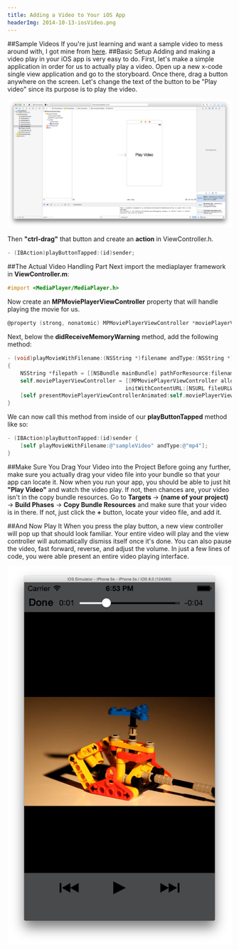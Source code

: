 ```yaml
---
title: Adding a Video to Your iOS App
headerImg: 2014-10-13-iosVideo.png
---
```


##Sample Videos
If you're just learning and want a sample video to mess around with, I got mine from [here](http://techslides.com/sample-webm-ogg-and-mp4-video-files-for-html5/).
##Basic Setup
Adding and making a video play in your iOS app is very easy to do. First, let's make a simple application in order for us to actually play a video. Open up a new x-code single view application and go to the storyboard. Once there, drag a button anywhere on the screen. Let's change the text of the button to be "Play video" since its purpose is to play the video.

![Play Video Button Example](/static/img/image1-iosVideo.png)

Then **"ctrl-drag"** that button and create an **action** in ViewController.h. 

``` objective-c
- (IBAction)playButtonTapped:(id)sender;
```

##The Actual Video Handling Part
Next import the mediaplayer framework in **ViewController.m**:

``` objective-c
#import <MediaPlayer/MediaPlayer.h>
```

Now create an **MPMoviePlayerViewController** property that will handle playing the movie for us.

``` objective-c
@property (strong, nonatomic) MPMoviePlayerViewController *moviePlayerViewController;
```

Next, below the **didReceiveMemoryWarning** method, add the following method:

``` objective-c
- (void)playMovieWithFilename:(NSString *)filename andType:(NSString *)type
{
    NSString *filepath = [[NSBundle mainBundle] pathForResource:filename ofType:type];
    self.moviePlayerViewController = [[MPMoviePlayerViewController alloc] 
                                     initWithContentURL:[NSURL fileURLWithPath:filepath]];
    [self presentMoviePlayerViewControllerAnimated:self.moviePlayerViewController];
}
```

We can now call this method from inside of our **playButtonTapped** method like so:

``` objective-c
- (IBAction)playButtonTapped:(id)sender {
    [self playMovieWithFilename:@"sampleVideo" andType:@"mp4"];
}
```

##Make Sure You Drag Your Video into the Project
Before going any further, make sure you actually drag your video file into your bundle so that your app can locate it. Now when you run your app, you should be able to just hit **"Play Video"** and watch the video play. If not, then chances are, your video isn't in the copy bundle resources. Go to **Targets** -> **(name of your project)** -> **Build Phases** -> **Copy Bundle Resources** and make sure that your video is in there. If not, just click the **+** button, locate your video file, and add it.

##And Now Play It
When you press the play button, a new view controller will pop up that should look familiar. Your entire video will play and the view controller will automatically dismiss itself once it's done. You can also pause the video, fast forward, reverse, and adjust the volume. In just a few lines of code, you were able present an entire video playing interface.

![Final Video Player Example](/static/img/image2-iosVideo.png)
